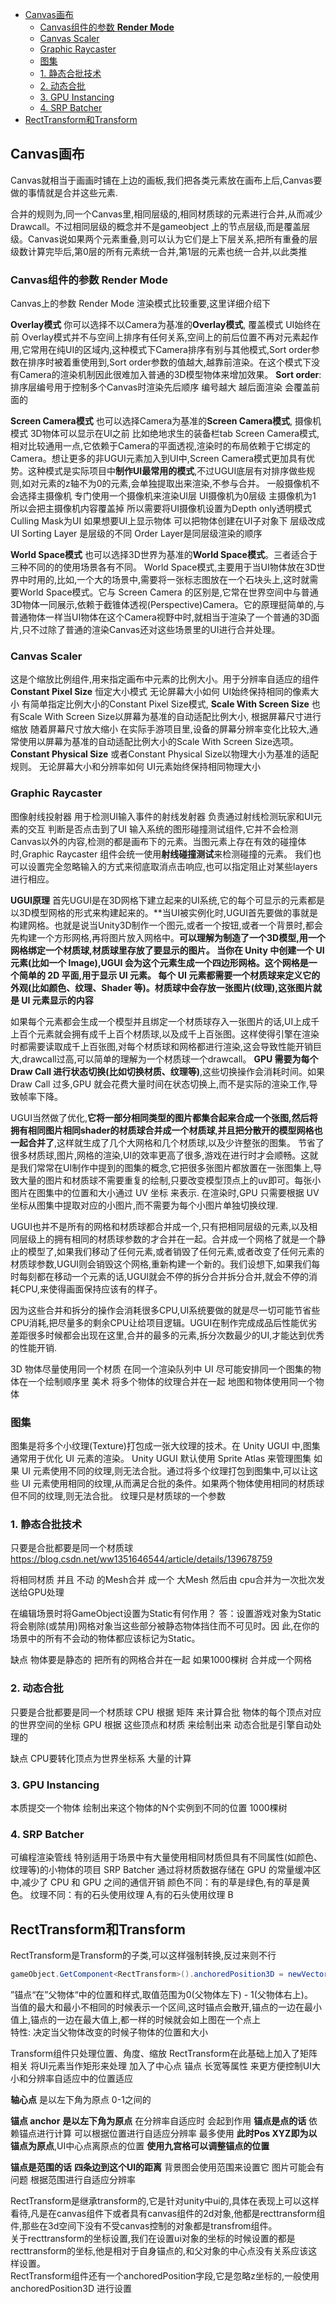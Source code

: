 
- [Canvas画布](#canvas画布)
  - [Canvas组件的参数 **Render Mode**](#canvas组件的参数-render-mode)
  - [Canvas Scaler](#canvas-scaler)
  - [Graphic Raycaster](#graphic-raycaster)
  - [图集](#图集)
  - [1. 静态合批技术](#1-静态合批技术)
  - [2. 动态合批](#2-动态合批)
  - [3. GPU Instancing](#3-gpu-instancing)
  - [4. SRP Batcher](#4-srp-batcher)
- [RectTransform和Transform](#recttransform和transform)


## Canvas画布
Canvas就相当于画画时铺在上边的画板,我们把各类元素放在画布上后,Canvas要做的事情就是合并这些元素.

合并的规则为,同一个Canvas里,相同层级的,相同材质球的元素进行合并,从而减少Drawcall。不过相同层级的概念并不是gameobject 上的节点层级,而是覆盖层级。Canvas说如果两个元素重叠,则可以认为它们是上下层关系,把所有重叠的层级数计算完毕后,第0层的所有元素统一合并,第1层的元素也统一合并,以此类推

### Canvas组件的参数 **Render Mode**
Canvas上的参数 Render Mode 渲染模式比较重要,这里详细介绍下

**Overlay模式**
你可以选择不以Camera为基准的**Overlay模式**, 覆盖模式 UI始终在前
Overlay模式并不与空间上排序有任何关系,空间上的前后位置不再对元素起作用,它常用在纯UI的区域内,这种模式下Camera排序有别与其他模式,Sort order参数在排序时被着重使用到,Sort order参数的值越大,越靠前渲染。在这个模式下没有Camera的渲染机制因此很难加入普通的3D模型物体来增加效果。
**Sort order**: 排序层编号用于控制多个Canvas时渲染先后顺序  编号越大 越后面渲染 会覆盖前面的

**Screen Camera模式**
也可以选择Camera为基准的**Screen Camera模式**, 摄像机模式 3D物体可以显示在UI之前 比如绝地求生的装备栏tab
Screen Camera模式,相对比较通用一点,它依赖于Camera的平面透视,渲染时的布局依赖于它绑定的Camera。想让更多的非UGUI元素加入到UI中,Screen Camera模式更加具有优势。这种模式是实际项目中**制作UI最常用的模式**,不过UGUI底层有对排序做些规则,如对元素的z轴不为0的元素,会单独提取出来渲染,不参与合并。
一般摄像机不会选择主摄像机 专门使用一个摄像机来渲染UI层 UI摄像机为0层级 主摄像机为1 所以会把主摄像机内容覆盖掉 所以需要将UI摄像机设置为Depth only透明模式 Culling Mask为UI 如果想要UI上显示物体 可以把物体创建在UI子对象下 层级改成UI
Sorting Layer 是层级的不同 Order Layer是同层级渲染的顺序

**World Space模式**
也可以选择3D世界为基准的**World Space模式**。三者适合于三种不同的的使用场景各有不同。
World Space模式,主要用于当UI物体放在3D世界中时用的,比如,一个大的场景中,需要将一张标志图放在一个石块头上,这时就需要World Space模式。它与 Screen Camera 的区别是,它常在世界空间中与普通3D物体一同展示,依赖于截锥体透视(Perspective)Camera。它的原理挺简单的,与普通物体一样当UI物体在这个Camera视野中时,就相当于渲染了一个普通的3D面片,只不过除了普通的渲染Canvas还对这些场景里的UI进行合并处理。

### Canvas Scaler
这是个缩放比例组件,用来指定画布中元素的比例大小。用于分辨率自适应的组件
**Constant Pixel Size**
恒定大小模式 无论屏幕大小如何 UI始终保持相同的像素大小
有简单指定比例大小的Constant Pixel Size模式,
**Scale With Screen Size**
也有Scale With Screen Size以屏幕为基准的自动适配比例大小,
根据屏幕尺寸进行缩放 随着屏幕尺寸放大缩小
在实际手游项目里,设备的屏幕分辨率变化比较大,通常使用以屏幕为基准的自动适配比例大小的Scale With Screen Size选项。
**Constant Physical Size**
或者Constant Physical Size以物理大小为基准的适配规则。
无论屏幕大小和分辨率如何 UI元素始终保持相同物理大小

### Graphic Raycaster
图像射线投射器 用于检测UI输入事件的射线发射器 
负责通过射线检测玩家和UI元素的交互 判断是否点击到了UI
输入系统的图形碰撞测试组件,它并不会检测Canvas以外的内容,检测的都是画布下的元素。当图元素上存在有效的碰撞体时,Graphic Raycaster 组件会统一使用**射线碰撞测试**来检测碰撞的元素。
我们也可以设置完全忽略输入的方式来彻底取消点击响应,也可以指定阻止对某些layers进行相应。

**UGUI原理**
首先UGUI是在3D网格下建立起来的UI系统,它的每个可显示的元素都是以3D模型网格的形式来构建起来的。**当UI被实例化时,UGUI首先要做的事就是构建网格。也就是说当Unity3D制作一个图元,或者一个按钮,或者一个背景时,都会先构建一个方形网格,再将图片放入网格中。**可以理解为制造了一个3D模型,用一个网格绑定一个材质球,材质球里存放了要显示的图片。
当你在 Unity 中创建一个 UI 元素(比如一个 Image),**UGUI 会为这个元素生成一个四边形网格。这个网格是一个简单的 2D 平面,用于显示 UI 元素。**
每个 UI 元素都需要一个材质球来定义它的外观(比如颜色、纹理、Shader 等)。材质球中会存放一张图片(纹理),这张图片就是 UI 元素显示的内容**

如果每个元素都会生成一个模型并且绑定一个材质球存入一张图片的话,UI上成千上百个元素就会拥有成千上百个材质球,以及成千上百张图。这样使得引擎在渲染时都需要读取成千上百张图,对每个材质球和网格都进行渲染,这会导致性能开销巨大,drawcall过高,可以简单的理解为一个材质球一个drawcall。
**GPU 需要为每个 Draw Call 进行状态切换(比如切换材质、纹理等)**,这些切换操作会消耗时间。如果 Draw Call 过多,GPU 就会花费大量时间在状态切换上,而不是实际的渲染工作,导致帧率下降。

UGUI当然做了优化,**它将一部分相同类型的图片都集合起来合成一个张图,然后将拥有相同图片相同shader的材质球合并成一个材质球**,**并且把分散开的模型网格也一起合并了**,这样就生成了几个大网格和几个材质球,以及少许整张的图集。
节省了很多材质球,图片,网格的渲染,UI的效率更高了很多,游戏在进行时才会顺畅。这就是我们常常在UI制作中提到的图集的概念,它把很多张图片都放置在一张图集上,导致大量的图片和材质球不需要重复的绘制,只要改变模型顶点上的uv即可。每张小图片在图集中的位置和大小通过 UV 坐标 来表示. 在渲染时,GPU 只需要根据 UV 坐标从图集中提取对应的小图片,而不需要为每个小图片单独切换纹理. 

UGUI也并不是所有的网格和材质球都合并成一个,只有把相同层级的元素,以及相同层级上的拥有相同的材质球参数的才合并在一起。合并成一个网格了就是一个静止的模型了,如果我们移动了任何元素,或者销毁了任何元素,或者改变了任何元素的材质球参数,UGUI则会销毁这个网格,重新构建一个新的。我们设想下,如果我们每时每刻都在移动一个元素的话,UGUI就会不停的拆分合并拆分合并,就会不停的消耗CPU,来使得画面保持应该有的样子。

因为这些合并和拆分的操作会消耗很多CPU,UI系统要做的就是尽一切可能节省些CPU消耗,把尽量多的剩余CPU让给项目逻辑。UGUI在制作完成成品后性能优劣差距很多时候都会出现在这里,合并的最多的元素,拆分次数最少的UI,才能达到优秀的性能开销.

3D 物体尽量使用同一个材质 在同一个渲染队列中
UI 尽可能安排同一个图集的物体在一个绘制顺序里
美术 将多个物体的纹理合并在一起 地图和物体使用同一个物体 

### 图集
图集是将多个小纹理(Texture)打包成一张大纹理的技术。在 Unity UGUI 中,图集通常用于优化 UI 元素的渲染。
Unity UGUI 默认使用 Sprite Atlas 来管理图集 
如果 UI 元素使用不同的纹理,则无法合批。通过将多个纹理打包到图集中,可以让这些 UI 元素使用相同的纹理,从而满足合批的条件。如果两个物体使用相同的材质球但不同的纹理,则无法合批。
纹理只是材质球的一个参数

### 1. 静态合批技术
只要是合批都要是同一个材质球
https://blog.csdn.net/ww1351646544/article/details/139678759

将相同材质 并且 不动 的Mesh合并 成一个 大Mesh 
然后由 cpu合并为一次批次发送给GPU处理

在编辑场景时将GameObject设置为Static有何作⽤？
答：设置游戏对象为Static将会剔除(或禁⽤)⽹格对象当这些部分被静态物体挡住⽽不可⻅时。因 
此,在你的场景中的所有不会动的物体都应该标记为Static。

缺点 物体要是静态的
把所有的网格合并在一起 如果1000棵树 合并成一个网格

### 2. 动态合批
只要是合批都要是同一个材质球
CPU 根据 矩阵 来计算合批 物体的每个顶点对应的世界空间的坐标
GPU 根据 这些顶点和材质 来绘制出来
动态合批是引擎自动处理的

缺点 CPU要转化顶点为世界坐标系 大量的计算

### 3. GPU Instancing
本质提交一个物体 绘制出来这个物体的N个实例到不同的位置 1000棵树

### 4. SRP Batcher
可编程渲染管线
特别适用于场景中有大量使用相同材质但具有不同属性(如颜色、纹理等)的小物体的项目 
SRP Batcher 通过将材质数据存储在 GPU 的常量缓冲区中,减少了 CPU 和 GPU 之间的通信开销
颜色不同：有的草是绿色,有的草是黄色。
纹理不同：有的石头使用纹理 A,有的石头使用纹理 B

## RectTransform和Transform
RectTransform是Transform的子类,可以这样强制转换,反过来则不行
``` c#
gameObject.GetComponent<RectTransform>().anchoredPosition3D = newVector3(x,y,z);
```
”锚点“在”父物体“中的位置和样式,取值范围为0(父物体左下) - 1(父物体右上)。     
当值的最大和最小不相同的时候表示一个区间,这时锚点会散开,锚点的一边在最小值上,锚点的一边在最大值上,都一样的时候就会如上图在一个点上      
特性: 决定当父物体改变的时候子物体的位置和大小     

Transform组件只处理位置、角度、缩放
RectTransform在此基础上加入了矩阵相关 将UI元素当作矩形来处理
加入了中心点 锚点 长宽等属性 来更方便控制UI大小和分辨率自适应中的位置适应

**轴心点** 是以左下角为原点 0-1之间的

**锚点 anchor** **是以左下角为原点** 在分辨率自适应时 会起到作用  **锚点是点的话** 依赖锚点进行计算 可以根据位置进行自适应分辨率 最多使用 
**此时Pos XYZ即为以锚点为原点**,UI中心点离原点的位置 **使用九宫格可以调整锚点的位置**

**锚点是范围的话** **四条边到这个UI的距离** 背景图会使用范围来设置它 图片可能会有问题
根据范围进行自适应分辨率

RectTransform是继承transform的,它是针对unity中ui的,具体在表现上可以这样看待,凡是在canvas组件下或者具有canvas组件的2d对象,他都是recttransform组件,那些在3d空间下没有不受canvas控制的对象都是transfrom组件。       
关于recttransform的坐标设置,我们在设置ui对象的坐标的时候设置的都是recttransform的坐标,他是相对于自身锚点的,和父对象的中心点没有关系应该这样设置。    
RectTransform组件还有一个anchoredPosition字段,它是忽略z坐标的,一般使用anchoredPosition3D 进行设置     